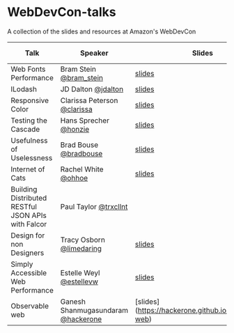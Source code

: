 # WebDevCon-talks
A collection of the slides and resources at Amazon's WebDevCon


| Talk | Speaker | Slides | Other Resources |
|------|---------|--------|-----------------|
| Web Fonts Performance | Bram Stein [@bram_stein](https://twitter.com/bram_stein) | [slides](https://speakerdeck.com/bramstein/web-fonts-performance) | [blog](http://bramstein.com/writing/web-font-loading-patterns.html) |
| ILodash | JD Dalton [@jdalton](https://twitter.com/jdalton) | [slides](https://docs.google.com/presentation/d/1dci5_mMKUfmm9Ws_VjfD9Q2tvcoB7feq_KylazxgncY/edit#slide=id.i0) | [Lodash repo](https://github.com/lodash/lodash) |
| Responsive Color | Clarissa Peterson [@clarissa](https://twitter.com/clarissa) | [slides](http://www.slideshare.net/clarissapeterson/colorincss) | |
| Testing the Cascade | Hans Sprecher [@honzie](https://twitter.com/honzie) | [slides](https://github.com/honzie/testing-the-cascade) | |
| Usefulness of Uselessness | Brad Bouse [@bradbouse](https://twitter.com/bradbouse) | [slides](http://www.wholepixel.com/webdevcon/index.html#/) | |
| Internet of Cats | Rachel White [@ohhoe](https://twitter.com/ohhoe) | [slides](http://imcool.online/robokitty/robokitty-slides.pdf) | [RoboKitty repo](https://github.com/rachelnicole/robokitty) |
| Building Distributed RESTful JSON APIs with Falcor | Paul Taylor [@trxcllnt](https://twitter.com/trxcllnt) | | [WebDevCon Demo repo](https://github.com/trxcllnt/webdevcon-demo) |
| Design for non Designers | Tracy Osborn [@limedaring](https://twitter.com/limedaring) | [slides](https://twitter.com/limedaring) | |
| Simply Accessible Web Performance | Estelle Weyl [@estellevw](https://twitter.com/estellevw) | [slides](http://instartlogic.github.io/p/webdevcon/#slide1) | |
|Observable web| Ganesh Shanmugasundaram [@hackerone](https://twitter.com/hackerone) |[slides] (https://hackerone.github.io/observable-web) ||
